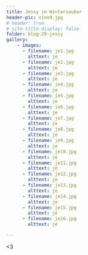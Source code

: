 ```yaml
---
title: Jessy im Winterzauber
header-pic: vino9.jpg
# header: true
# site-title-display: false
folder: blog-29-jessy
gallery: 
    - images:
      - filename: je1.jpg
        alttext: je
      - filename: je2.jpg
        alttext: je
      - filename: je3.jpg
        alttext: je
      - filename: je4.jpg
        alttext: je
      - filename: je5.jpg
        alttext: je
      - filename: je6.jpg
        alttext: je
      - filename: je7.jpg
        alttext: je
      - filename: je8.jpg
        alttext: je
      - filename: je9.jpg
        alttext: je
      - filename: je10.jpg
        alttext: je
      - filename: je11.jpg
        alttext: je
      - filename: je12.jpg
        alttext: je      
      - filename: je13.jpg
        alttext: je
      - filename: je14.jpg
        alttext: je
      - filename: je15.jpg
        alttext: je      
      - filename: je16.jpg
        alttext: je

---
```




&lt;3
